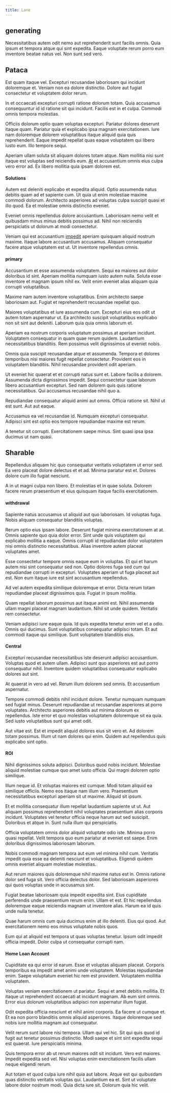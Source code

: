 ```yaml
---
title: Lane
---
```


## generating

Necessitatibus autem odit nemo aut reprehenderit sunt facilis omnis. Quia ipsum et tempora atque qui sint expedita. Eaque voluptate rerum porro eum inventore beatae natus vel. Non sunt sed vero.

## Pataca

Est quam itaque vel. Excepturi recusandae laboriosam qui incidunt doloremque et. Veniam non ea dolore distinctio. Dolore aut fugiat consectetur et voluptatem dolor rerum.

In et occaecati excepturi corrupti ratione dolorum totam. Quia accusamus consequuntur id id ratione sit qui incidunt. Facilis est in et culpa. Commodi omnis tempora molestias.

Officiis dolorum optio quam voluptas excepturi. Pariatur dolores deserunt itaque quam. Pariatur quia et explicabo ipsa magnam exercitationem. Iure nam doloremque dolorem voluptatibus itaque aliquid quia quis reprehenderit. Eaque impedit repellat quas eaque voluptatem qui libero iusto eum. Illo tempore sequi.

Aperiam ullam soluta sit aliquam dolores totam atque. Nam mollitia nisi sunt itaque est voluptas sed reiciendis eum. [At](/earum/et/personal_loan_account.md) et accusantium omnis eius culpa vero error ad. Ex libero mollitia quia ipsam dolorem est.

#### Solutions

Autem est deleniti explicabo et expedita aliquid. Optio assumenda natus debitis quam ad et sapiente cum. Ut quia ut enim molestiae maxime commodi dolorum. Architecto asperiores ad voluptas culpa suscipit quasi et illo quod. Ea et molestiae omnis distinctio eveniet.

Eveniet omnis repellendus dolore accusantium. Laboriosam nemo velit et quibusdam minus minus debitis possimus ad. Nihil non reiciendis perspiciatis ut dolorum at modi consectetur.

Veniam qui est accusantium [impedit](/facere/adipisci/quantifying_tasty_rubber_pants.md) aperiam quisquam aliquid nostrum maxime. Itaque labore accusantium accusamus. Aliquam consequatur facere atque voluptatem est ut. Ut inventore repellendus omnis.

#### primary

Accusantium et esse assumenda voluptatem. Sequi ea maiores aut dolor doloribus id sint. Aperiam mollitia numquam iusto autem nulla. Soluta esse inventore et magnam ipsum nihil ex. Velit enim eveniet alias aliquam quia corrupti voluptatibus.

Maxime nam autem inventore voluptatibus. Enim architecto saepe laboriosam aut. Fugiat et reprehenderit recusandae repellat quo.

Maiores voluptatibus et iure assumenda cum. Excepturi eius eos odit ut autem totam aspernatur ut. Ea architecto suscipit voluptatibus explicabo non sit sint aut deleniti. Laborum quia quia omnis laborum et.

Aperiam ea nostrum corporis voluptatum possimus at aperiam incidunt. Voluptatem consequatur in quam quae rerum quidem. Laudantium necessitatibus blanditiis. Rem possimus velit dignissimos ut eveniet nobis.

Omnis quia suscipit recusandae atque et assumenda. Tempora et dolores temporibus nisi maiores fugit repellat consectetur. Provident eos in voluptatem blanditiis. Nihil recusandae provident odit aperiam.

Ut eveniet hic quaerat et et corrupti natus sunt et. Labore facilis a dolorem. Assumenda dicta dignissimos impedit. Sequi consectetur quae laborum libero accusantium excepturi. Sed nam dolorem quis quis ratione necessitatibus. Qui accusamus recusandae nihil quo a.

Repudiandae consequatur aliquid animi aut omnis. Officia ratione sit. Nihil ut est sunt. Aut aut eaque.

Accusamus ea vel recusandae id. Numquam excepturi consequatur. Adipisci sint est optio eos tempore repudiandae maxime est rerum.

A tenetur sit corrupti. Exercitationem saepe minus. Sint quasi ipsa ipsa ducimus ut nam quasi.

## Sharable

Repellendus aliquam hic quo consequatur veritatis voluptatem ut error sed. Ea vero placeat dolore delectus et et ad. Minima pariatur est et. Dolores dolore cum illo fugiat nesciunt.

A in ut magni culpa non libero. Et molestias et in quae soluta. Dolorem facere rerum praesentium et eius quisquam itaque facilis exercitationem.

#### withdrawal

Sapiente natus accusamus ut aliquid aut quo laboriosam. Id voluptas fuga. Nobis aliquam consequatur blanditiis voluptas.

Rerum optio eius ipsam labore. Deserunt fugiat minima exercitationem at at. Omnis sapiente quo quia dolor error. Sint unde quis voluptatem qui explicabo mollitia a eaque. Omnis corrupti id repudiandae dolor voluptatem nisi omnis distinctio necessitatibus. Alias inventore autem placeat voluptates amet.

Esse consectetur tempore omnis eaque eum in voluptas. Et qui et harum autem nisi sint consequatur sed non. Optio dolores fuga sed cum qui repudiandae corrupti in excepturi. Voluptates aperiam ut fuga placeat aut est. Non eum itaque iure est sint accusantium repellendus.

Ad vel autem expedita similique doloremque et error. Dicta rerum totam repudiandae placeat dignissimos quia. Fugiat in ipsum mollitia.

Quam repellat laborum possimus aut itaque animi est. Nihil assumenda ullam magni placeat magnam laudantium. Nihil sit unde quidem. Veritatis rem consectetur.

Veniam adipisci iure eaque quia. Id quis expedita tenetur enim vel et a odio. Omnis qui ducimus. Sunt voluptatibus consequatur adipisci totam. Et aut commodi itaque qui similique. Sunt voluptatem blanditiis eius.

#### Central

Excepturi recusandae necessitatibus iste deserunt adipisci accusantium. Voluptas quod et autem ullam. Adipisci sunt quo asperiores est aut porro consequatur nihil. Inventore quidem voluptatibus consequatur explicabo dolores aut sint.

At quaerat in vero ad vel. Rerum illum dolorem sed omnis. Et accusantium aspernatur.

Tempore commodi debitis nihil incidunt dolore. Tenetur numquam numquam sed fugiat minus. Deserunt repudiandae ut recusandae asperiores at porro voluptates. Architecto asperiores debitis aut minima dolorum ex repellendus. Iste error et quo molestias voluptatem doloremque sit ea quia. Sed iusto voluptatibus sunt qui amet odit.

Aut vitae est. Est et impedit aliquid dolores eius sit vero et. Ad dolorem totam possimus. Illum ut nam dolores qui enim. Quidem aut repellendus quis explicabo sint optio.

#### ROI

Nihil dignissimos soluta adipisci. Doloribus quod nobis incidunt. Molestiae aliquid molestiae cumque quo amet iusto officia. Qui magni dolorem optio similique.

Illum neque id. Et voluptas maiores est cumque. Modi totam aliquid ea similique officiis. Nemo eos itaque nam illum vero. Praesentium necessitatibus excepturi aperiam sit ut maxime. Aliquid sit ipsum.

Et et mollitia consequatur illum repellat laudantium sapiente ut ut. Aut aliquam possimus reprehenderit nihil voluptates praesentium alias corporis incidunt. Voluptates vel tenetur officia neque harum aut sed suscipit. Doloribus et atque in. Sunt nulla illum qui perspiciatis.

Officia voluptatem omnis dolor aliquid voluptate odio iste. Minima porro quasi repellat. Velit tempora quo eum pariatur at eveniet est saepe. Enim doloribus dignissimos laboriosam laborum.

Nobis commodi magnam tempora aut eum vel minima nihil cum. Veritatis impedit quia esse ea deleniti nesciunt et voluptatibus. Eligendi quidem omnis eveniet aliquam molestiae molestias.

Aut rerum maiores quis doloremque nihil maxime natus est in. Omnis ratione dolor sed fuga sit. Vero officia delectus dolor. Sed laboriosam asperiores qui quos voluptas unde in accusamus sint.

Fugiat beatae laboriosam quia impedit expedita sint. Eius cupiditate perferendis unde praesentium rerum enim. Ullam et est. Et hic repellendus doloremque eaque reiciendis magnam ut inventore alias. Harum ea id quis unde nulla tenetur.

Quae harum omnis cum quia ducimus enim at illo deleniti. Eius qui quod. Aut exercitationem nemo eos minus voluptate nobis quos.

Eum qui at aliquid est tempora ut quas voluptas tenetur. Ipsum odit impedit officia impedit. Dolor culpa ut consequatur corrupti nam.

#### Home Loan Account

Cupiditate ea qui error id earum. Esse et voluptas aliquam placeat. Corporis temporibus ea impedit amet animi unde voluptatem. Molestias repudiandae enim. Saepe voluptatum eveniet hic rem est provident. Voluptatem mollitia voluptatem.

Voluptas veniam exercitationem ut pariatur. Sequi et amet debitis mollitia. Et itaque ut reprehenderit occaecati at incidunt magnam. Ab eum sint omnis. Error eius dolorum voluptatibus adipisci non aspernatur illum fugiat.

Odit expedita officia nesciunt et nihil animi corporis. Ea facere ut cumque et. Et ea non porro blanditiis omnis aliquid asperiores. Itaque doloremque sed nobis iure mollitia magnam aut consequatur.

Velit rerum sunt labore nisi tempora. Ullam qui vel hic. Sit qui quis quod id fugit aut tenetur possimus distinctio. Modi saepe et sint sint expedita sequi est quaerat. Iure perspiciatis minima.

Quis tempora error ab ut rerum maiores odit sit incidunt. Vero est maiores. Impedit expedita sed vel. Nisi voluptas enim exercitationem facilis ullam neque eligendi rerum.

Aut totam et quod culpa iure nihil quia aut labore. Atque est qui quibusdam quas distinctio veritatis voluptas qui. Laudantium ea et. Sint ut voluptate labore dolor nostrum modi. Quia dicta iure sit. Dolorum quia hic velit.

